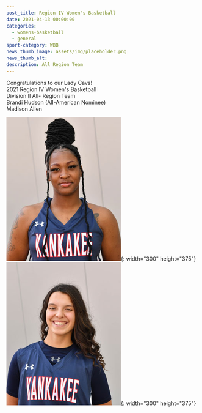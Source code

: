 ```yaml
---
post_title: Region IV Women's Basketball
date: 2021-04-13 00:00:00
categories:
  - womens-basketball
  - general
sport-category: WBB
news_thumb_image: assets/img/placeholder.png
news_thumb_alt:
description: All Region Team
---
```

Congratulations to our Lady Cavs\!<br>2021 Region IV Women's Basketball<br>Division II All- Region Team<br>Brandi Hudson (All-American Nominee)<br>Madison Allen

![](/uploads/bhudson.jpg){: width="300" height="375"}![](/uploads/mallen.jpg){: width="300" height="375"}

&nbsp;
